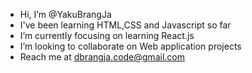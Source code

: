 - Hi, I’m @YakuBrangJa
- I've been learning HTML,CSS and Javascript so far
- I’m currently focusing on learning React.js
- I’m looking to collaborate on Web application projects
- Reach me at dbrangja.code@gmail.com

<!---
YakuBrangJa/YakuBrangJa is a ✨ special ✨ repository because its `README.md` (this file) appears on your GitHub profile.
You can click the Preview link to take a look at your changes.
--->
